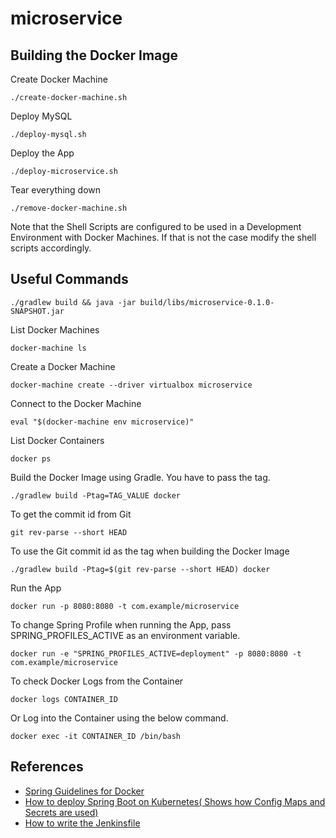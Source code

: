# microservice

## Building the Docker Image

Create Docker Machine
```
./create-docker-machine.sh
```
Deploy MySQL
```
./deploy-mysql.sh
```
Deploy the App
```
./deploy-microservice.sh
```
Tear everything down
```
./remove-docker-machine.sh
```
Note that the Shell Scripts are configured to be used in a Development Environment with Docker Machines. If that is not the case modify the shell scripts accordingly. 

## Useful Commands

```
./gradlew build && java -jar build/libs/microservice-0.1.0-SNAPSHOT.jar
```
List Docker Machines
```
docker-machine ls
```
Create a Docker Machine
```
docker-machine create --driver virtualbox microservice
```
Connect to the Docker Machine
```
eval "$(docker-machine env microservice)"
```
List Docker Containers
```
docker ps
```
Build the Docker Image using Gradle. You have to pass the tag.
```
./gradlew build -Ptag=TAG_VALUE docker
```
To get the commit id from Git
```
git rev-parse --short HEAD
```
To use the Git commit id as the tag when building the Docker Image
```
./gradlew build -Ptag=$(git rev-parse --short HEAD) docker
```
Run the App
```
docker run -p 8080:8080 -t com.example/microservice
```
To change Spring Profile when running the App, pass SPRING_PROFILES_ACTIVE as an environment variable.
```
docker run -e "SPRING_PROFILES_ACTIVE=deployment" -p 8080:8080 -t com.example/microservice
```
To check Docker Logs from the Container
```
docker logs CONTAINER_ID
```
Or Log into the Container using the below command.
```
docker exec -it CONTAINER_ID /bin/bash
```

## References
 - [Spring Guidelines for Docker](https://spring.io/guides/gs/spring-boot-docker/)
- [How to deploy Spring Boot on Kubernetes( Shows how Config Maps and Secrets are used)](https://github.com/IBM/spring-boot-microservices-on-kubernetes/blob/master/README.md)
- [How to write the Jenkinsfile](https://github.com/jenkinsci/kubernetes-plugin) 
 
 
 
 